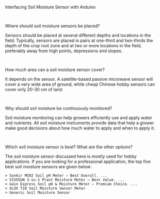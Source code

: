 


Interfacing Soil Moisture Sensor with Arduino



<br>

Where should soil moisture sensors be placed?

Sensors should be placed at several different depths and locations in the field. Typically, sensors are placed in pairs at one-third and two-thirds the depth of the crop root zone and at two or more locations in the field, preferably away from high points, depressions and slopes.

<br>

How much area can a soil moisture sensor cover?

It depends on the sensor. A satellite-based passive microwave sensor will cover a very wide area of ground, while cheap Chinese hobby sensors can cover only 20-30 cm of land.

<br>

Why should soil moisture be continuously monitored?

Soil moisture monitoring can help growers efficiently use and apply water and nutrients. All soil moisture instruments provide data that help a grower make good decisions about how much water to apply and when to apply it.

<br>

Which soil moisture sensor is best? What are the other options?

The soil moisture sensor discussed here is mostly used for hobby applications. If you are looking for a professional application, the top five best soil moisture sensors are given below:

	> Sonkir MS02 Soil pH Meter – Best Overall. ...
	> VIVOSUN 3-in-1 Plant Moisture Meter – Best Value. ...
	> Gain Express Soil pH & Moisture Meter – Premium Choice. ...
	> XLUX T10 Soil Moisture Sensor Meter
	> Generic Soil Moisture Sensor
<br>
